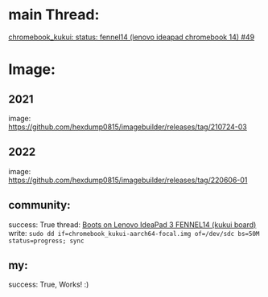 # main Thread:
[chromebook_kukui: status: fennel14 (lenovo ideapad chromebook 14) #49](https://github.com/hexdump0815/imagebuilder/issues/49)

# Image:
## 2021
image: https://github.com/hexdump0815/imagebuilder/releases/tag/210724-03

## 2022
image: https://github.com/hexdump0815/imagebuilder/releases/tag/220606-01

## community:
success: True
thread: [Boots on Lenovo IdeaPad 3 FENNEL14 (kukui board)](https://github.com/Maccraft123/Cadmium/issues/122#issuecomment-1086902127)
write: `sudo dd if=chromebook_kukui-aarch64-focal.img of=/dev/sdc bs=50M status=progress; sync`

## my:
success: True, Works! :)
